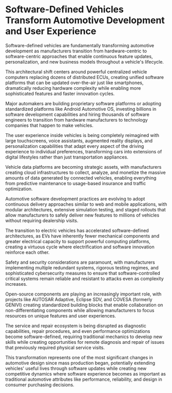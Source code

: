 # Software-Defined Vehicles Transform Automotive Development and User Experience

Software-defined vehicles are fundamentally transforming automotive development as manufacturers transition from hardware-centric to software-centric approaches that enable continuous feature updates, personalization, and new business models throughout a vehicle's lifecycle.

This architectural shift centers around powerful centralized vehicle computers replacing dozens of distributed ECUs, creating unified software platforms that can be updated over-the-air just like smartphones, dramatically reducing hardware complexity while enabling more sophisticated features and faster innovation cycles.

Major automakers are building proprietary software platforms or adopting standardized platforms like Android Automotive OS, investing billions in software development capabilities and hiring thousands of software engineers to transition from hardware manufacturers to technology companies that happen to make vehicles.

The user experience inside vehicles is being completely reimagined with large touchscreens, voice assistants, augmented reality displays, and personalization capabilities that adapt every aspect of the driving experience to individual preferences, transforming cars into extensions of digital lifestyles rather than just transportation appliances.

Vehicle data platforms are becoming strategic assets, with manufacturers creating cloud infrastructures to collect, analyze, and monetize the massive amounts of data generated by connected vehicles, enabling everything from predictive maintenance to usage-based insurance and traffic optimization.

Automotive software development practices are evolving to adopt continuous delivery approaches similar to web and mobile applications, with modular architectures, extensive simulation testing, and staged rollouts that allow manufacturers to safely deliver new features to millions of vehicles without requiring dealership visits.

The transition to electric vehicles has accelerated software-defined architectures, as EVs have inherently fewer mechanical components and greater electrical capacity to support powerful computing platforms, creating a virtuous cycle where electrification and software innovation reinforce each other.

Safety and security considerations are paramount, with manufacturers implementing multiple redundant systems, rigorous testing regimes, and sophisticated cybersecurity measures to ensure that software-controlled critical systems remain reliable and resistant to attacks even as complexity increases.

Open-source components are playing an increasingly important role, with projects like AUTOSAR Adaptive, Eclipse SDV, and COVESA (formerly GENIVI) creating standardized building blocks that enable collaboration on non-differentiating components while allowing manufacturers to focus resources on unique features and user experiences.

The service and repair ecosystem is being disrupted as diagnostic capabilities, repair procedures, and even performance optimizations become software-defined, requiring traditional mechanics to develop new skills while creating opportunities for remote diagnosis and repair of issues that previously required physical service visits.

This transformation represents one of the most significant changes in automotive design since mass production began, potentially extending vehicles' useful lives through software updates while creating new competitive dynamics where software experience becomes as important as traditional automotive attributes like performance, reliability, and design in consumer purchasing decisions.